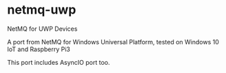 # netmq-uwp
NetMQ for UWP Devices

A port from NetMQ for Windows Universal Platform, tested on Windows 10 IoT and Raspberry Pi3

This port includes AsyncIO port too.
